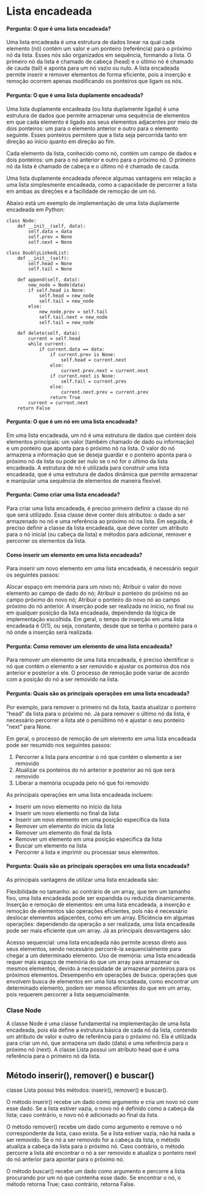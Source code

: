 # Lista encadeada


#### Pergunta: O que é uma lista encadeada?
Uma lista encadeada é uma estrutura de dados linear na qual cada elemento (nó) contém um valor e um ponteiro (referência) para o próximo nó da lista. Esses nós são organizados em sequência, formando a lista. O primeiro nó da lista é chamado de cabeça (head) e o último nó é chamado de cauda (tail) e aponta para um nó vazio ou nulo. A lista encadeada permite inserir e remover elementos de forma eficiente, pois a inserção e remoção ocorrem apenas modificando os ponteiros que ligam os nós.


#### Pergunta: O que é uma lista duplamente encadeada?

Uma lista duplamente encadeada (ou lista duplamente ligada) é uma estrutura de dados que permite armazenar uma sequência de elementos em que cada elemento é ligado aos seus elementos adjacentes por meio de dois ponteiros: um para o elemento anterior e outro para o elemento seguinte. Esses ponteiros permitem que a lista seja percorrida tanto em direção ao início quanto em direção ao fim.

Cada elemento da lista, conhecido como nó, contém um campo de dados e dois ponteiros: um para o nó anterior e outro para o próximo nó. O primeiro nó da lista é chamado de cabeça e o último nó é chamado de cauda.

Uma lista duplamente encadeada oferece algumas vantagens em relação a uma lista simplesmente encadeada, como a capacidade de percorrer a lista em ambas as direções e a facilidade de remoção de um nó.

Abaixo está um exemplo de implementação de uma lista duplamente encadeada em Python:

    class Node:
        def __init__(self, data):
            self.data = data
            self.prev = None
            self.next = None

    class DoublyLinkedList:
        def __init__(self):
            self.head = None
            self.tail = None

        def append(self, data):
            new_node = Node(data)
            if self.head is None:
                self.head = new_node
                self.tail = new_node
            else:
                new_node.prev = self.tail
                self.tail.next = new_node
                self.tail = new_node

        def delete(self, data):
            current = self.head
            while current:
                if current.data == data:
                    if current.prev is None:
                        self.head = current.next
                    else:
                        current.prev.next = current.next
                    if current.next is None:
                        self.tail = current.prev
                    else:
                        current.next.prev = current.prev
                    return True
            current = current.next
        return False


#### Pergunta: O que é um nó em uma lista encadeada?
Em uma lista encadeada, um nó é uma estrutura de dados que contém dois elementos principais: um valor (também chamado de dado ou informação) e um ponteiro que aponta para o próximo nó na lista. O valor do nó armazena a informação que se deseja guardar e o ponteiro aponta para o próximo nó da lista ou pode ser nulo se o nó for o último da lista encadeada. A estrutura de nó é utilizada para construir uma lista encadeada, que é uma estrutura de dados dinâmica que permite armazenar e manipular uma sequência de elementos de maneira flexível.

#### Pergunta: Como criar uma lista encadeada?
Para criar uma lista encadeada, é preciso primeiro definir a classe do nó que será utilizado. Essa classe deve conter dois atributos: o dado a ser armazenado no nó e uma referência ao próximo nó na lista. Em seguida, é preciso definir a classe da lista encadeada, que deve conter um atributo para o nó inicial (ou cabeça da lista) e métodos para adicionar, remover e percorrer os elementos da lista. 

#### Como inserir um elemento em uma lista encadeada?
Para inserir um novo elemento em uma lista encadeada, é necessário seguir os seguintes passos:

Alocar espaço em memória para um novo nó;
Atribuir o valor do novo elemento ao campo de dado do nó;
Atribuir o ponteiro do próximo nó ao campo próximo do novo nó;
Atribuir o ponteiro do novo nó ao campo próximo do nó anterior.
A inserção pode ser realizada no início, no final ou em qualquer posição da lista encadeada, dependendo da lógica de implementação escolhida. Em geral, o tempo de inserção em uma lista encadeada é O(1), ou seja, constante, desde que se tenha o ponteiro para o nó onde a inserção será realizada.

#### Pergunta: Como remover um elemento de uma lista encadeada?

Para remover um elemento de uma lista encadeada, é preciso identificar o nó que contém o elemento a ser removido e ajustar os ponteiros dos nós anterior e posterior a ele. O processo de remoção pode variar de acordo com a posição do nó a ser removido na lista.

#### Pergunta: Quais são as principais operações em uma lista encadeada?

Por exemplo, para remover o primeiro nó da lista, basta atualizar o ponteiro "head" da lista para o próximo nó. Já para remover o último nó da lista, é necessário percorrer a lista até o penúltimo nó e ajustar o seu ponteiro "next" para None.

Em geral, o processo de remoção de um elemento em uma lista encadeada pode ser resumido nos seguintes passos:

1) Percorrer a lista para encontrar o nó que contém o elemento a ser removido
2) Atualizar os ponteiros do nó anterior e posterior ao nó que será removido
3) Liberar a memória ocupada pelo nó que foi removido

As principais operações em uma lista encadeada incluem:

* Inserir um novo elemento no início da lista
* Inserir um novo elemento no final da lista
* Inserir um novo elemento em uma posição específica da lista
* Remover um elemento do início da lista
* Remover um elemento do final da lista
* Remover um elemento em uma posição específica da lista
* Buscar um elemento na lista
* Percorrer a lista e imprimir ou processar seus elementos.

#### Pergunta: Quais são as principais operações em uma lista encadeada?

As principais vantagens de utilizar uma lista encadeada são:

Flexibilidade no tamanho: ao contrário de um array, que tem um tamanho fixo, uma lista encadeada pode ser expandida ou reduzida dinamicamente.
Inserção e remoção de elementos: em uma lista encadeada, a inserção e remoção de elementos são operações eficientes, pois não é necessário deslocar elementos adjacentes, como em um array.
Eficiência em algumas operações: dependendo da operação a ser realizada, uma lista encadeada pode ser mais eficiente que um array.
Já as principais desvantagens são:

Acesso sequencial: uma lista encadeada não permite acesso direto aos seus elementos, sendo necessário percorrê-la sequencialmente para chegar a um determinado elemento.
Uso de memória: uma lista encadeada requer mais espaço de memória do que um array para armazenar os mesmos elementos, devido à necessidade de armazenar ponteiros para os próximos elementos.
Desempenho em operações de busca: operações que envolvem busca de elementos em uma lista encadeada, como encontrar um determinado elemento, podem ser menos eficientes do que em um array, pois requerem percorrer a lista sequencialmente.

### Clase Node

A classe Node é uma classe fundamental na implementação de uma lista encadeada, pois ela define a estrutura básica de cada nó da lista, contendo um atributo de valor e outro de referência para o próximo nó. Ela é utilizada para criar um nó, que armazena um dado (data) e uma referência para o próximo nó (next). A classe Lista possui um atributo head que é uma referência para o primeiro nó da lista.


## Método inserir(), remover() e buscar()

classe Lista possui três métodos: inserir(), remover() e buscar().

O método inserir() recebe um dado como argumento e cria um novo nó com esse dado. Se a lista estiver vazia, o novo nó é definido como a cabeça da lista; caso contrário, o novo nó é adicionado ao final da lista.

O método remover() recebe um dado como argumento e remove o nó correspondente da lista, caso exista. Se a lista estiver vazia, não há nada a ser removido. Se o nó a ser removido for a cabeça da lista, o método atualiza a cabeça da lista para o próximo nó. Caso contrário, o método percorre a lista até encontrar o nó a ser removido e atualiza o ponteiro next do nó anterior para apontar para o próximo nó.

O método buscar() recebe um dado como argumento e percorre a lista procurando por um nó que contenha esse dado. Se encontrar o nó, o método retorna True; caso contrário, retorna False.
